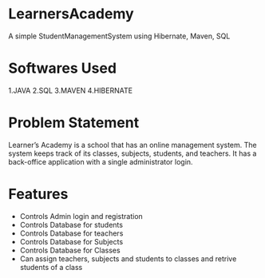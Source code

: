 # LearnersAcademy
A simple StudentManagementSystem using Hibernate, Maven, SQL 
# Softwares Used
1.JAVA
2.SQL
3.MAVEN
4.HIBERNATE

# Problem Statement  
Learner’s Academy is a school that has an online management system. The system keeps track of its classes, subjects, students, and teachers. It has a back-office application with a single administrator login.

# Features
- Controls Admin login and registration
- Controls Database for students
- Controls Database for teachers
- Controls Database for Subjects
- Controls Database for Classes
- Can assign teachers, subjects and students to classes and retrive students of a class


